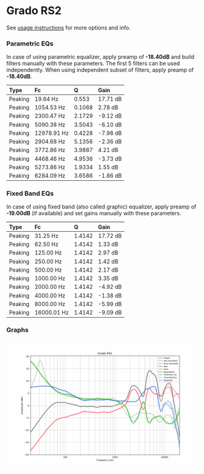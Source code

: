 # Grado RS2
See [usage instructions](https://github.com/jaakkopasanen/AutoEq#usage) for more options and info.

### Parametric EQs
In case of using parametric equalizer, apply preamp of **-18.40dB** and build filters manually
with these parameters. The first 5 filters can be used independently.
When using independent subset of filters, apply preamp of **-18.40dB**.

| Type    | Fc          |      Q | Gain     |
|:--------|:------------|:-------|:---------|
| Peaking | 19.64 Hz    | 0.553  | 17.71 dB |
| Peaking | 1054.53 Hz  | 0.1068 | 2.78 dB  |
| Peaking | 2300.47 Hz  | 2.1729 | -9.12 dB |
| Peaking | 5090.38 Hz  | 3.5043 | -6.10 dB |
| Peaking | 12978.91 Hz | 0.4228 | -7.98 dB |
| Peaking | 2904.68 Hz  | 5.1356 | -2.36 dB |
| Peaking | 3772.86 Hz  | 3.9887 | 4.21 dB  |
| Peaking | 4468.46 Hz  | 4.9536 | -3.73 dB |
| Peaking | 5273.86 Hz  | 1.9334 | 1.55 dB  |
| Peaking | 6284.09 Hz  | 3.6586 | -1.86 dB |

### Fixed Band EQs
In case of using fixed band (also called graphic) equalizer, apply preamp of **-19.00dB**
(if available) and set gains manually with these parameters.

| Type    | Fc          |      Q | Gain     |
|:--------|:------------|:-------|:---------|
| Peaking | 31.25 Hz    | 1.4142 | 17.72 dB |
| Peaking | 62.50 Hz    | 1.4142 | 1.33 dB  |
| Peaking | 125.00 Hz   | 1.4142 | 2.97 dB  |
| Peaking | 250.00 Hz   | 1.4142 | 1.42 dB  |
| Peaking | 500.00 Hz   | 1.4142 | 2.17 dB  |
| Peaking | 1000.00 Hz  | 1.4142 | 3.35 dB  |
| Peaking | 2000.00 Hz  | 1.4142 | -4.92 dB |
| Peaking | 4000.00 Hz  | 1.4142 | -1.38 dB |
| Peaking | 8000.00 Hz  | 1.4142 | -5.99 dB |
| Peaking | 16000.01 Hz | 1.4142 | -9.09 dB |

### Graphs
![](./Grado%20RS2.png)